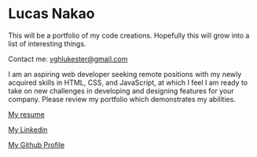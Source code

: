 # Lucas Nakao

This will be a portfolio of my code creations. Hopefully this will grow into a list of interesting things.

Contact me: [vghlukester@gmail.com](mailto:vghlukester@gmail.com)

I am an aspiring web developer seeking remote positions with my newly acquired skills in HTML, CSS, and JavaScript, at which I feel I am ready to take on new challenges in developing and designing features for your company. Please review my portfolio which demonstrates my abilities.

[My resume](https://docs.google.com/document/d/e/2PACX-1vRcpLTE1rF1SDTmqspPBWF3-bd8qYg6FMGdW2U8hESzFjkppSv1TMd8l0wIVvSV-GYYTx_71EGRdb-d/pub)

[My Linkedin](https://www.linkedin.com/in/lucasnakao/)

[My Github Profile](https://github.com/vghawaiian)
